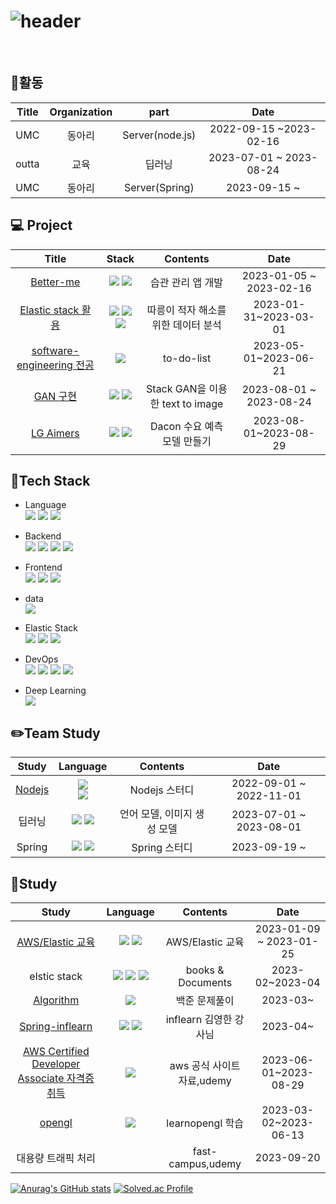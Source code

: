 ![header](https://capsule-render.vercel.app/api?type=soft&color=auto&height=300&section=header&text=joon's%20github&fontSize=90)
=============
&nbsp;
&nbsp;




:scroll:활동
----
|Title|Organization|part|Date|
|:------:|:-----:|:-----:|:-----:|
|UMC|동아리|Server(node.js)|2022-09-15 ~2023-02-16|
|outta|교육|딥러닝|2023-07-01 ~ 2023-08-24|
|UMC|동아리|Server(Spring)|2023-09-15 ~|


💻 Project
--------
|Title|Stack|Contents|Date|
|:------:|:-----:|:-----:|:-----:|
|[Better-me](https://velog.io/@khj372/2)|<img src="https://img.shields.io/badge/node.js-339933?style=flat&logo=Node.js&logoColor=white"> <img src="https://img.shields.io/badge/express-000000?style=flat&logo=express&logoColor=white">|습관 관리 앱 개발|2023-01-05 ~ 2023-02-16|
|[Elastic stack 활용](https://velog.io/@khj372/3)|<img src="https://img.shields.io/badge/elasticsearch-005571?style=flat&logo=elasticsearch&logoColor=#005571"> <img src="https://img.shields.io/badge/kibana-005571?style=flat&logo=kibana&logoColor=#005571"> <img src="https://img.shields.io/badge/logstash-005571?style=flat&logo=logstash&logoColor=#005571">|따릉이 적자 해소를 위한 데이터 분석|2023-01-31~2023-03-01|
|[software-engineering 전공](https://velog.io/@khj372/software-engineering-%ED%8C%80-%ED%94%84%EB%A1%9C%EC%A0%9D%ED%8A%B8)|<img src="https://img.shields.io/badge/Spring boot-6DB33F?style=flat&logo=Spring boot&logoColor=white">|to-do-list|2023-05-01~2023-06-21|
|[GAN 구현](https://velog.io/@khj372/text-to-image-%ED%94%84%EB%A1%9C%EC%A0%9D%ED%8A%B8)|<img src="https://img.shields.io/badge/pytorch-3776AB?style=flat&logo=pytorch&logoColor=#EE4C2C"> <img src="https://img.shields.io/badge/python-3776AB?style=flat&logo=python&logoColor=white">|Stack GAN을 이용한 text to image|2023-08-01 ~ 2023-08-24|
|[LG Aimers](https://velog.io/@khj372/LG-Aimers)|<img src="https://img.shields.io/badge/pytorch-3776AB?style=flat&logo=python&logoColor=white"> <img src="https://img.shields.io/badge/pytorch-EE4C2C?style=flat&logo=pytorch&logoColor=#EE4C2C">|Dacon 수요 예측 모델 만들기|2023-08-01~2023-08-29|





:hammer:Tech Stack
-----
* Language<br/>
<img src="https://img.shields.io/badge/python-3776AB?style=flat&logo=python&logoColor=white"> <img src="https://img.shields.io/badge/java-007396?style=flat&logo=java&logoColor=white"> <img src="https://img.shields.io/badge/C-A8B9CC?style=flat&logo=C%2B%2B&logoColor=white"/><br/>

* Backend<br/>
<img src="https://img.shields.io/badge/node.js-339933?style=flat&logo=Node.js&logoColor=white">  <img src="https://img.shields.io/badge/express-000000?style=flat&logo=express&logoColor=white">  <img src="https://img.shields.io/badge/Spring-6DB33F?style=flat&logo=Spring&logoColor=white"> <img src="https://img.shields.io/badge/Spring boot-6DB33F?style=flat&logo=Spring boot&logoColor=white"><br/>  

* Frontend<br/>
<img src="https://img.shields.io/badge/html5-E34F26?style=flat&logo=html5&logoColor=white"> <img src="https://img.shields.io/badge/css-1572B6?style=flat&logo=css3&logoColor=white"> <img src="https://img.shields.io/badge/javascript-F7DF1E?style=flat&logo=javascript&logoColor=black"><br/>

* data<br/>
    <img src="https://img.shields.io/badge/mysql-4479A1?style=flat&logo=mysql&logoColor=white">

* Elastic Stack<br/>
<img src="https://img.shields.io/badge/elasticsearch-005571?style=flat&logo=elasticsearch&logoColor=#005571"> <img src="https://img.shields.io/badge/kibana-005571?style=flat&logo=kibana&logoColor=#005571"> <img src="https://img.shields.io/badge/logstash-005571?style=flat&logo=logstash&logoColor=#005571">

* DevOps<br/>
<img src="https://img.shields.io/badge/git-F05032?style=flat&logo=git&logoColor=white"> <img src="https://img.shields.io/badge/github-181717?style=flat&logo=github&logoColor=white"> <img src="https://img.shields.io/badge/aws-232F3E?style=flat&logo=amazonaws&logoColor=white"> <img src="https://img.shields.io/badge/Docker-2496ED?style=flat&logo=Docker&logoColor=white"/>

* Deep Learning<br/>
  <img src="https://img.shields.io/badge/pytorch-3776AB?style=flat&logo=pytorch&logoColor=#EE4C2C">


:pencil2:Team Study
-----------------
|Study|Language|Contents|Date|
|:------:|:-----:|:-----:|:-----:|
|[Nodejs](https://velog.io/@khj372/UMC-3%EA%B8%B0-%EC%8A%A4%ED%84%B0%EB%94%94)|<img src="https://img.shields.io/badge/node.js-339933?style=flat&logo=Node.js&logoColor=white"><br><img src="https://img.shields.io/badge/express-000000?style=flat&logo=express&logoColor=white">|Nodejs 스터디|2022-09-01 ~ 2022-11-01|
|딥러닝|<img src="https://img.shields.io/badge/python-3776AB?style=flat&logo=python&logoColor=white"> <img src="https://img.shields.io/badge/pytorch-3776AB?style=flat&logo=pytorch&logoColor=#EE4C2C">|언어 모델, 이미지 생성 모델|2023-07-01 ~ 2023-08-01|
|Spring|<img src="https://img.shields.io/badge/Spring-6DB33F?style=flat&logo=Spring&logoColor=white"> <img src="https://img.shields.io/badge/Spring boot-6DB33F?style=flat&logo=Spring boot&logoColor=white">|Spring 스터디|2023-09-19 ~ |


:green_book:Study
----------------
|Study|Language|Contents|Date|
|:------:|:-----:|:-----:|:-----:|
|[AWS/Elastic 교육](https://velog.io/@khj372/%EA%B5%90%EC%9C%A1-1)|<img src="https://img.shields.io/badge/Elastic Stack-232F3E?style=flat&logo=Elastic Stack&logoColor=white"> <img src="https://img.shields.io/badge/aws-232F3E?style=flat&logo=amazonaws&logoColor=white">|AWS/Elastic 교육|2023-01-09 ~ 2023-01-25|
|elstic stack|<img src="https://img.shields.io/badge/elasticsearch-005571?style=flat&logo=elasticsearch&logoColor=#005571"> <img src="https://img.shields.io/badge/kibana-005571?style=flat&logo=kibana&logoColor=#005571"> <img src="https://img.shields.io/badge/logstash-005571?style=flat&logo=logstash&logoColor=#005571">|books & Documents|2023-02~2023-04|
|[Algorithm](https://github.com/hyoungj00n/codingtest)|<img src="https://img.shields.io/badge/python-3776AB?style=flat&logo=python&logoColor=white">|백준 문제풀이|2023-03~|
|[Spring-inflearn](https://github.com/hyoungj00n/Spring-inflearn)|<img src="https://img.shields.io/badge/Spring-6DB33F?style=flat&logo=Spring&logoColor=white"> <img src="https://img.shields.io/badge/Spring boot-6DB33F?style=flat&logo=Spring boot&logoColor=white">|inflearn 김영한 강사님|2023-04~|
|[AWS Certified Developer Associate 자격증 취득](https://velog.io/@khj372/AWS-certificate-developer-associate-%ED%95%A9%EA%B2%A9) |<img src="https://img.shields.io/badge/AWS-232F3E?style=flat&logo=AWS&logoColor=white">|aws 공식 사이트 자료,udemy|2023-06-01~2023-08-29|
|[opengl](https://github.com/hyoungj00n/opengl-project)|<img src="https://img.shields.io/badge/opengl-5586A4?style=flat&logo=opengl&logoColor=white">|learnopengl 학습|2023-03-02~2023-06-13|
|대용량 트래픽 처리||fast-campus,udemy|2023-09-20|


[![Anurag's GitHub stats](https://github-readme-stats.vercel.app/api?username=hyoungj00n)](https://github.com/hyoungj00n/github-readme-stats)
[![Solved.ac Profile](http://mazassumnida.wtf/api/v2/generate_badge?boj=khj372)](https://solved.ac/khj372/)

